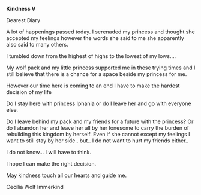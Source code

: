 <!-- title: Immerkind's Journal Entry: Day 6 -->

**Kindness V**

Dearest Diary

A lot of happenings passed today. I serenaded my princess and thought she accepted my feelings however the words she said to me she apparently also said to many others.

I tumbled down from the highest of highs to the lowest of my lows....

My wolf pack and my little princess supported me in these trying times and I still believe that there is a chance for a space beside my princess for me.

However our time here is coming to an end I have to make the hardest decision of my life

Do I stay here with princess Iphania or do I leave her and go with everyone else.

Do I leave behind my pack and my friends for a future with the princess?
Or do I abandon her and leave her all by her lonesome to carry the burden of rebuilding this kingdom by herself. Even if she cannot except my feelings I want to still stay by her side.. but..
I do not want to hurt my friends either..

I do not know...
I will have to think.

I hope I can make the right decision.

May kindness touch all our hearts and guide me.

Cecilia Wolf Immerkind
